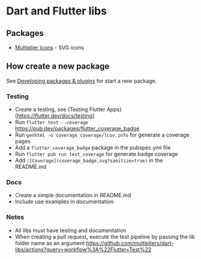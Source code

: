 # Dart and Flutter libs

## Packages

- [Multiplier Icons](multiplier_icons) - SVG icons

## How create a new package

See [Developing packages & plugins](https://flutter.dev/docs/development/packages-and-plugins/developing-packages) for start a new package.

### Testing

- Create a testing, see (Testing Flutter Apps)[https://flutter.dev/docs/testing]
- Run `flutter test --coverage` https://pub.dev/packages/flutter_coverage_badge
- Run `genhtml -o coverage coverage/lcov.info` for generate a coverage pages
- Add a `flutter_coverage_badge` package in the pubspec.yml file
- Run `flutter pub run test_coverage` for generate badge coverage
- Add `![Coverage](coverage_badge.svg?sanitize=true)` in the README.md

### Docs

- Create a simple documentation in README.md
- Include use examples in documentation

### Notes

- All libs must have testing and documentation
- When creating a pull request, execute the test pipeline by passing the lib folder name as an argument https://github.com/multiplierx/dart-libs/actions?query=workflow%3A%22Flutter+Test%22

